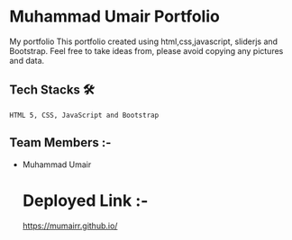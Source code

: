 # Muhammad Umair Portfolio

My portfolio This portfolio created using html,css,javascript, sliderjs and Bootstrap.
Feel free to take ideas from, please avoid copying any pictures and data.
  
  ## Tech Stacks 🛠
    
    HTML 5, CSS, JavaScript and Bootstrap
    
  ## Team Members :-
  - Muhammad Umair
 
    # Deployed Link :-
    https://mumairr.github.io/
    
  


